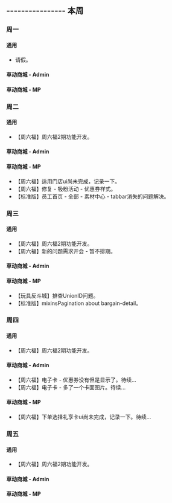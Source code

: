 ## ---------------- 本周

### 周一
#### 通用
* 请假。
#### 草动商城 - Admin
#### 草动商城 - MP

### 周二
#### 通用
* 【周六福】周六福2期功能开发。
#### 草动商城 - Admin
#### 草动商城 - MP
* 【周六福】适用门店ui尚未完成，记录一下。
* 【周六福】修复 - 吸粉活动 - 优惠券样式。
* 【标准版】员工首页 - 全部 - 素材中心 - tabbar消失的问题解决。

### 周三
#### 通用
* 【周六福】周六福2期功能开发。
* 【周六福】新的问题需求开会 - 暂不排期。
#### 草动商城 - Admin
#### 草动商城 - MP
* 【玩具反斗城】排查UnionID问题。
* 【标准版】mixinsPagination about bargain-detail。

### 周四
#### 通用
* 【周六福】周六福2期功能开发。
#### 草动商城 - Admin
* 【周六福】电子卡 - 优惠券没有但是显示了。待续...
* 【周六福】电子卡 - 多了一个卡面图片。待续...
#### 草动商城 - MP
* 【周六福】下单选择礼享卡ui尚未完成，记录一下。待续...

### 周五
#### 通用
* 【周六福】周六福2期功能开发。
#### 草动商城 - Admin
#### 草动商城 - MP
